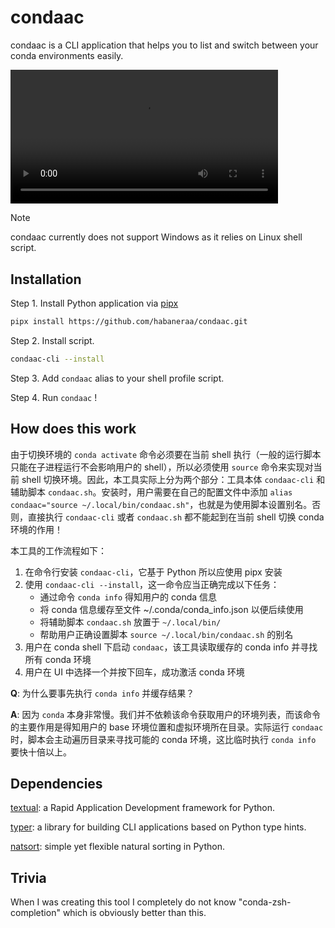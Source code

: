 # condaac

condaac is a CLI application that helps you to list and switch between your conda environments easily.

<video width="85%" src="docs/terminal_demo.mp4" controls></video>


> [!NOTE]  
> condaac currently does not support Windows as it relies on Linux shell script.

## Installation

Step 1. Install Python application via [pipx](https://pipx.pypa.io/latest/)

```bash
pipx install https://github.com/habaneraa/condaac.git
```

Step 2. Install script.

```bash
condaac-cli --install
```

Step 3. Add `condaac` alias to your shell profile script.

Step 4. Run `condaac` !

## How does this work

由于切换环境的 `conda activate` 命令必须要在当前 shell 执行（一般的运行脚本只能在子进程运行不会影响用户的 shell），所以必须使用 `source` 命令来实现对当前 shell 切换环境。因此，本工具实际上分为两个部分：工具本体 `condaac-cli` 和辅助脚本 `condaac.sh`。安装时，用户需要在自己的配置文件中添加 `alias condaac="source ~/.local/bin/condaac.sh"`，也就是为使用脚本设置别名。否则，直接执行 `condaac-cli` 或者 `condaac.sh` 都不能起到在当前 shell 切换 conda 环境的作用！

本工具的工作流程如下：

1. 在命令行安装 `condaac-cli`，它基于 Python 所以应使用 pipx 安装
2. 使用 `condaac-cli --install`，这一命令应当正确完成以下任务：
    - 通过命令 `conda info` 得知用户的 conda 信息
    - 将 conda 信息缓存至文件 ~/.conda/conda_info.json 以便后续使用
    - 将辅助脚本 `condaac.sh` 放置于 `~/.local/bin/`
    - 帮助用户正确设置脚本 `source ~/.local/bin/condaac.sh` 的别名
3. 用户在 conda shell 下启动 `condaac`，该工具读取缓存的 conda info 并寻找所有 conda 环境
4. 用户在 UI 中选择一个并按下回车，成功激活 conda 环境

**Q**: 为什么要事先执行 `conda info` 并缓存结果？

**A**: 因为 `conda` 本身非常慢。我们并不依赖该命令获取用户的环境列表，而该命令的主要作用是得知用户的 base 环境位置和虚拟环境所在目录。实际运行 `condaac` 时，脚本会主动遍历目录来寻找可能的 conda 环境，这比临时执行 `conda info` 要快十倍以上。

## Dependencies

[textual](https://github.com/Textualize/textual): a Rapid Application Development framework for Python.

[typer](https://github.com/tiangolo/typer): a library for building CLI applications based on Python type hints.

[natsort](https://github.com/SethMMorton/natsort): simple yet flexible natural sorting in Python.

## Trivia

When I was creating this tool I completely do not know "conda-zsh-completion" which is obviously better than this.

